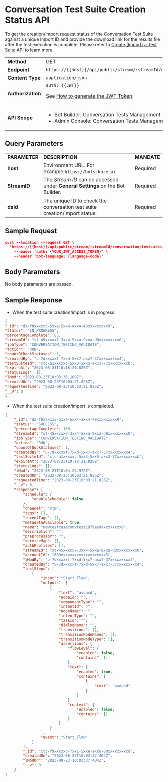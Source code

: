 # Conversation Test Suite Creation Status API

To get the creation/import request status of the Conversation Test Suite against a unique Import ID and provide the download link for the results file after the test execution is complete. Please refer to [Create (Import) a Test Suite API ](../create-conversation-test-suite) to learn more.

<table>
  <tr>
   <td><strong>Method</strong>
   </td>
   <td>GET
   </td>
  </tr>
  <tr>
   <td><strong>Endpoint</strong>
   </td>
   <td><code>https://{{host}}/api/public/stream/:streamId/conversation/testsuite/import/:dsId/status</code>
   </td>
  </tr>
  <tr>
   <td><strong>Content Type</strong>
   </td>
   <td><code>application/json</code>
   </td>
  </tr>
  <tr>
   <td><strong>Authorization</strong>
   </td>
   <td><code>auth: {{JWT}}</code>
<p>
See <a href="https://developer.kore.ai/docs/bots/api-guide/apis/#Generating_the_JWT_Token">How to generate the JWT Token</a>.
   </td>
  </tr>
  <tr>
   <td><strong>API Scope</strong>
   </td>
   <td>
<ul>

<li>Bot Builder: Conversation Tests Management

<li>Admin Console: Conversation Tests Management
</li>
</ul>
   </td>
  </tr>
</table>



## Query Parameters


<table>
  <tr>
   <td><strong>PARAMETER</strong>
   </td>
   <td><strong>DESCRIPTION</strong>
   </td>
   <td><strong>MANDATE</strong>
   </td>
  </tr>
  <tr>
   <td><strong>host</strong>
   </td>
   <td>Environment URL. For example,<code>https://bots.kore.ai</code>
   </td>
   <td>Required
   </td>
  </tr>
  <tr>
   <td><strong>StreamID</strong>
   </td>
   <td>The  <em>Stream ID</em> can be accessed under <strong>General Settings</strong> on the Bot Builder.
   </td>
   <td>Required
   </td>
  </tr>
  <tr>
   <td><strong>dsId</strong>
   </td>
   <td>The unique ID to check the conversation test suite creation/import status.
   </td>
   <td>Required
   </td>
  </tr>
</table>



## Sample Request


```json
curl --location --request GET \
  'https://{{host}}/api/public/stream/:streamId/conversation/testsuite/import/:dsId/status' \
    --header 'auth: {YOUR_JWT_ACCESS_TOKEN}' \
    --header 'bot-language: {language-code}'
```


## Body Parameters

No body parameters are passed.


## Sample Response

* When the test suite creation/import is in progress.


```json
{
"_id": "ds-f8xxxxx5-5xxa-5xx4-axx4-48xxxxxxxxx9",
"status": "IN_PROGRESS",
"percentageComplete": 85,
"streamId": "st-45xxxxx7-3xx4-5xxa-9xxa-d8xxxxxxxxx0",
"jobType": "CONVERSATION_TESTING_VALIDATE",
"action": "RUN",
"countOfDockStatuses": 1,
"createdBy": "u-7dxxxxxf-7xxd-5xx7-axx7-37xxxxxxxxx4",
"testSuiteId": "ctc-a1xxxxxc-5xx3-5xx5-axx3-77xxxxxxxxxb",
"expireAt": "2023-08-23T10:18:21.820Z",
"statusLogs": [],
"lMod": "2023-08-23T10:03:36.109Z",
"createdOn": "2023-08-23T10:03:21.825Z",
"requestedTime": "2023-08-23T10:03:21.825Z",
"__v": 0
}

```

* When the test suite creation/import is completed.


```json
{
    "_id": "ds-f8xxxxx5-5xxa-5xx4-axx4-48xxxxxxxxx9",
    "status": "SUCCESS",
    "percentageComplete": 100,
    "streamId": "st-45xxxxx7-3xx4-5xxa-9xxa-d8xxxxxxxxx0",
    "jobType": "CONVERSATION_TESTING_VALIDATE",
    "action": "RUN",
    "countOfDockStatuses": 1,
    "createdBy": "u-7dxxxxxf-7xxd-5xx7-axx7-37xxxxxxxxx4",
    "testSuiteId": "ctc-a1xxxxxc-5xx3-5xx5-axx3-77xxxxxxxxxb",
    "expireAt": "2023-08-23T10:18:21.820Z",
    "statusLogs": [],
    "lMod": "2023-08-23T10:04:24.972Z",
    "createdOn": "2023-08-23T10:03:21.825Z",
    "requestedTime": "2023-08-23T10:03:21.825Z",
    "__v": 0,
    "response": {
        "schedule": {
            "enableSchedule": false
        },
        "channel": "rtm",
        "tags": [],
        "recentTags": [],
        "metadataAvailable": true,
        "name": "newtestcaseconvtest1979asdxxxxxxxxx9",
        "description": "",
        "preprocessor": "",
        "serviceMap": [],
        "authProfiles": [],
        "streamId": "st-45xxxxx7-3xx4-5xxa-9xxa-d8xxxxxxxxx0",
        "accountId": "639xxxxxxxxxxxxxxxxxxxx3",
        "lModBy": "u-7dxxxxxf-7xxd-5xx7-axx7-37xxxxxxxxx4",
        "createdBy": "u-7dxxxxxf-7xxd-5xx7-axx7-37xxxxxxxxx4",
        "testSteps": [
            {
                "input": "Start_Flow",
                "outputs": [
                    {
                        "text": "asdasd",
                        "nodeId": "",
                        "componentType": "",
                        "intentId": "",
                        "nodeName": "",
                        "intentType": "",
                        "taskId": "",
                        "dialogName": "",
                        "transitions": [],
                        "transitionNodeNames": [],
                        "transitionNodeType": [],
                        "assertions": {
                            "flowLevel": {
                                "enabled": false,
                                "contains": []
                            },
                            "text": {
                                "enabled": true,
                                "contains": [
                                    {
                                        "text": "asdasd"
                                    }
                                ]
                            },
                            "context": {
                                "enabled": false,
                                "contains": []
                            }
                        }
                    }
                ],
                "event": "Start_Flow"
            }
        ],
        "_id": "ctc-f9xxxxxc-7xx1-5xxe-axx6-80xxxxxxxxxd",
        "createdOn": "2023-08-23T10:03:37.404Z",
        "lModOn": "2023-08-23T10:03:37.404Z",
        "__v": 0
    }
}
```
